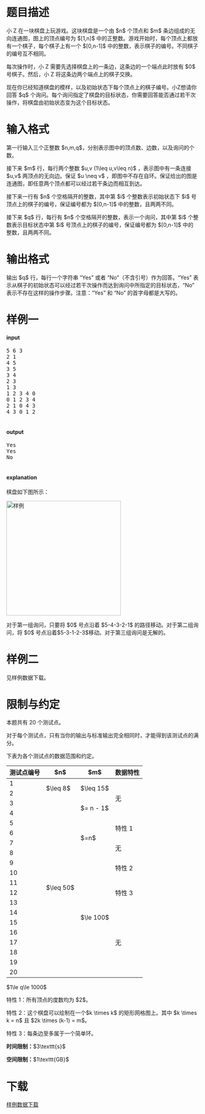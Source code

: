 # 题目描述

<p>小 Z 在一块棋盘上玩游戏。这块棋盘是一个由 $n$ 个顶点和 $m$ 条边组成的无向连通图，图上的顶点编号为 $[1,n]$ 中的正整数。游戏开始时，每个顶点上都放有一个棋子，每个棋子上有一个 $[0,n-1]$ 中的整数，表示棋子的编号。不同棋子的编号互不相同。</p>
<p>每次操作时，小 Z 需要先选择棋盘上的一条边，这条边的一个端点此时放有 $0$ 号棋子。然后，小 Z 将这条边两个端点上的棋子交换。</p>
<p>现在你已经知道棋盘的模样，以及初始状态下每个顶点上的棋子编号。小Z想请你回答 $q$ 个询问。每个询问指定了棋盘的目标状态，你需要回答能否通过若干次操作，将棋盘由初始状态变为这个目标状态。</p>

# 输入格式


<p>第一行输入三个正整数 $n,m,q$，分别表示图中的顶点数、边数，以及询问的个数。</p>
<p>接下来 $m$ 行，每行两个整数 $u,v (1\leq u,v\leq n)$ ，表示图中有一条连接 $u,v$ 两顶点的无向边。保证 $u \neq v$ ，即图中不存在自环。保证给出的图是连通图，即任意两个顶点都可以经过若干条边而相互到达。</p>
<p>接下来一行有 $n$ 个空格隔开的整数，其中第 $i$ 个整数表示初始状态下 $i$ 号顶点上的棋子的编号，保证编号都为 $[0,n-1]$ 中的整数，且两两不同。</p>
<p>接下来 $q$ 行，每行有 $n$ 个空格隔开的整数，表示一个询问，其中第 $i$ 个整数表示目标状态中第 $i$ 号顶点上的棋子的编号，保证编号都为 $[0,n-1]$ 中的整数，且两两不同。</p>

# 输出格式


<p>输出 $q$ 行，每行一个字符串 “Yes” 或者 “No”（不含引号）作为回答。“Yes” 表示从棋子的初始状态可以经过若干次操作而达到询问中所指定的目标状态，“No” 表示不存在这样的操作步骤。注意：“Yes” 和 “No” 的首字母都是大写的。</p>

# 样例一


<h4>input</h4>
<pre>5 6 3
2 1
4 5
3 5
3 4
2 3
1 3
1 2 3 4 0
0 1 2 3 4
2 1 0 4 3
4 3 0 1 2

</pre>

<h4>output</h4>
<pre>Yes
Yes
No

</pre>

<h4>explanation</h4>
<p>棋盘如下图所示：</p>
<p><img class="img-responsive center-block" src="//img.uoj.ac/problem/287/sample.jpg" alt="样例" style="width:300px;"/></p>
<p>对于第一组询问，只要将 $0$ 号点沿着 $5-4-3-2-1$ 的路径移动。对于第二组询问，将 $0$ 号点沿着$5-3-1-2-3$移动。对于第三组询问是无解的。</p>

# 样例二


<p>见样例数据下载。</p>

# 限制与约定


<p>本题共有 20 个测试点。</p>
<p>对于每个测试点，只有当你的输出与标准输出完全相同时，才能得到该测试点的满分。</p>
<p>下表为各个测试点的数据范围和约定。</p>
<div class="table-responsive">
<table class="table table-bordered table-text-center table-vertical-middle"><thead><tr><th>测试点编号</th>
<th>$n$</th>
<th>$m$</th>
<th>数据特性</th>
</tr></thead><tbody><tr><td>1</td><td rowspan="2">$\leq 8$</td><td rowspan="2">$\leq 15$</td><td rowspan="4">无</td></tr><tr><td>2</td></tr><tr><td>3</td><td rowspan="18">$\leq 50$</td><td rowspan="2">$= n - 1$</td></tr><tr><td>4</td></tr><tr><td>5</td><td rowspan="4">$=n$</td><td rowspan="2">特性 1</td></tr><tr><td>6</td></tr><tr><td>7</td><td rowspan="2">无</td></tr><tr><td>8</td></tr><tr><td>9</td><td rowspan="12">$\le 100$</td><td rowspan="2">特性 2</td></tr><tr><td>10</td></tr><tr><td>11</td><td rowspan="3">特性 3</td></tr><tr><td>12</td></tr><tr><td>13</td></tr><tr><td>14</td><td rowspan="7">无</td></tr><tr><td>15</td></tr><tr><td>16</td></tr><tr><td>17</td></tr><tr><td>18</td></tr><tr><td>19</td></tr><tr><td>20</td></tr></tbody></table></div>

<p>$1\le q\le 1000$</p>
<p>特性 1：所有顶点的度数均为 $2$。</p>
<p>特性 2：这个棋盘可以绘制在一个$k \times k$ 的矩形网格图上。其中 $k \times k = n$ 且 $2k \times (k-1) = m$。</p>
<p>特性 3：每条边至多属于一个简单环。</p>
<p><strong>时间限制：</strong>$3\texttt{s}$</p>
<p><strong>空间限制：</strong>$1\texttt{GB}$</p>

# 下载


<p><a href="/download.php?type=problem&amp;id=287">样例数据下载</a></p>
